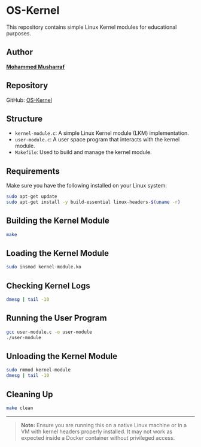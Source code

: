 
# OS-Kernel

This repository contains simple Linux Kernel modules for educational purposes.

## Author

[**Mohammed Musharraf**](https://github.com/MohammedMusharraf11)

## Repository

GitHub: [OS-Kernel](https://github.com/MohammedMusharraf11/OS-Kernel)

## Structure

- `kernel-module.c`: A simple Linux Kernel module (LKM) implementation.
- `user-module.c`: A user space program that interacts with the kernel module.
- `Makefile`: Used to build and manage the kernel module.

## Requirements

Make sure you have the following installed on your Linux system:

```bash
sudo apt-get update
sudo apt-get install -y build-essential linux-headers-$(uname -r)
```

## Building the Kernel Module

```bash
make
```

## Loading the Kernel Module

```bash
sudo insmod kernel-module.ko
```

## Checking Kernel Logs

```bash
dmesg | tail -10
```

## Running the User Program

```bash
gcc user-module.c -o user-module
./user-module
```

## Unloading the Kernel Module

```bash
sudo rmmod kernel-module
dmesg | tail -10
```

## Cleaning Up

```bash
make clean
```

---

> **Note:** Ensure you are running this on a native Linux machine or in a VM with kernel headers properly installed. It may not work as expected inside a Docker container without privileged access.
